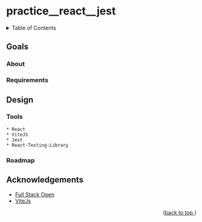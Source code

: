 # practice__react__jest
<a name="readme-top"></a>
<details>
    <summary>Table of Contents</summary>
    <ol>
        <li>
            <a href="#goals">Goals</a>
                <li><a href="#about">About</a></li>
                <li><a href="#requirements">Requirements</a></li>
        </li>
        <li>
            <a href="#design">Design</a>
                <li><a href="#tools">Tools</a></li>
                <li><a href="#roadmap">Roadmap</a></li>
        </li>
        <li><a href="#acknowledgements">Acknowledgements</a></li>
    </ol>
</details>

## Goals
### About
### Requirements
## Design
### Tools
    * React
    * ViteJS
    * Jest
    * React-Testing-Library
### Roadmap
## Acknowledgements
* [Full Stack Open](https://www.fullstackopen.com/)
* [ViteJs](https://vitejs.dev)
<p align="right">(<a href="#readme-top">back to top </a>)</p>